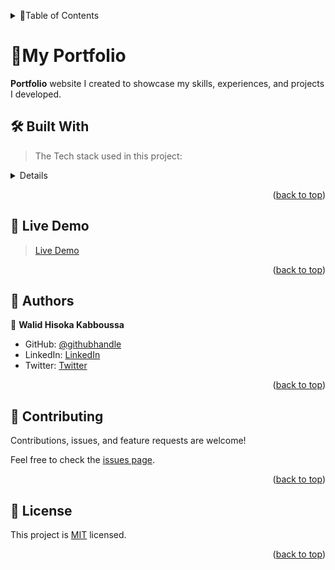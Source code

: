 <a name="readme-top"></a>

<details>
<summary>📗Table of Contents</summary>
  
- [📖 About the Project](#about-project)
  - [🛠 Built With](#built-with)
  - [🚀 Live Demo](#live-demo)
- [👥 Authors](#authors)
- [📝 License](#license)
</details>

# 🤖My Portfolio <a name="about-project"></a>

> 
**Portfolio**  website I created to showcase my skills, experiences, and projects I developed. 


## 🛠 Built With <a name="built-with">
> The Tech stack used in this project:

<details>
  <summary>Tech Stack</summary>
  <ul>
    <li><a href="https://react.dev/">React.js</a></li>
    <li><a href="https://www.javascript.com/">JavaScript</a></li>
    <li><a href="https://styled-components.com/">Styled Compoenents</a></li>
    <li><a href="https://www.framer.com/motion/">Framer Motion</a></li>
  </ul>
</details>


<p align="right">(<a href="#readme-top">back to top</a>)</p>


## 🚀 Live Demo <a name="live-demo"></a>

> [Live Demo](https://walidkabboussa.tech/)

<p align="right">(<a href="#readme-top">back to top</a>)</p>


## 👥 Authors <a name="authors"></a>

>
👤 **Walid Hisoka Kabboussa**
- GitHub: [@githubhandle](https://github.com/Hisoka37)
- LinkedIn: [LinkedIn](https://www.linkedin.com/in/walidkb/)
- Twitter: [Twitter](https://twitter.com/kbwalid9)

<p align="right">(<a href="#readme-top">back to top</a>)</p>


## 🤝 Contributing <a name="contributing"></a>

Contributions, issues, and feature requests are welcome!

Feel free to check the [issues page](../../issues/).

<p align="right">(<a href="#readme-top">back to top</a>)</p>


## 📝 License <a name="license"></a>

This project is [MIT](./LICENSE) licensed.

<p align="right">(<a href="#readme-top">back to top</a>)</p>

